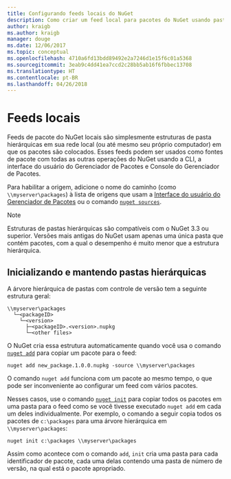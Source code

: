 ```yaml
---
title: Configurando feeds locais do NuGet
description: Como criar um feed local para pacotes do NuGet usando pastas em sua rede local
author: kraigb
ms.author: kraigb
manager: douge
ms.date: 12/06/2017
ms.topic: conceptual
ms.openlocfilehash: 4710a6fd13bdd89492e2a7246d1e15f6c01a5368
ms.sourcegitcommit: 3eab9c4dd41ea7ccd2c28bb5ab16f6fbbec13708
ms.translationtype: HT
ms.contentlocale: pt-BR
ms.lasthandoff: 04/26/2018
---
```

# <a name="local-feeds"></a>Feeds locais

Feeds de pacote do NuGet locais são simplesmente estruturas de pasta hierárquicas em sua rede local (ou até mesmo seu próprio computador) em que os pacotes são colocados. Esses feeds podem ser usados como fontes de pacote com todas as outras operações do NuGet usando a CLI, a interface do usuário do Gerenciador de Pacotes e Console do Gerenciador de Pacotes.

Para habilitar a origem, adicione o nome do caminho (como `\\myserver\packages`) à lista de origens que usam a [Interface do usuário do Gerenciador de Pacotes](../tools/package-manager-ui.md#package-sources) ou o comando [`nuget sources`](../tools/cli-ref-sources.md).

> [!Note]
> Estruturas de pastas hierárquicas são compatíveis com o NuGet 3.3 ou superior. Versões mais antigas do NuGet usam apenas uma única pasta que contém pacotes, com a qual o desempenho é muito menor que a estrutura hierárquica.

## <a name="initializing-and-maintaining-hierarchical-folders"></a>Inicializando e mantendo pastas hierárquicas

A árvore hierárquica de pastas com controle de versão tem a seguinte estrutura geral:

    \\myserver\packages
      └─<packageID>
        └─<version>
          ├─<packageID>.<version>.nupkg
          └─<other files>

O NuGet cria essa estrutura automaticamente quando você usa o comando [`nuget add`](../tools/cli-ref-add.md) para copiar um pacote para o feed:

```cli
nuget add new_package.1.0.0.nupkg -source \\myserver\packages
```

O comando `nuget add` funciona com um pacote ao mesmo tempo, o que pode ser inconveniente ao configurar um feed com vários pacotes.

Nesses casos, use o comando [`nuget init`](../tools/cli-ref-init.md) para copiar todos os pacotes em uma pasta para o feed como se você tivesse executado `nuget add` em cada um deles individualmente. Por exemplo, o comando a seguir copia todos os pacotes de `c:\packages` para uma árvore hierárquica em `\\myserver\packages`:

```cli
nuget init c:\packages \\myserver\packages
```

Assim como acontece com o comando `add`, `init` cria uma pasta para cada identificador de pacote, cada uma delas contendo uma pasta de número de versão, na qual está o pacote apropriado.
